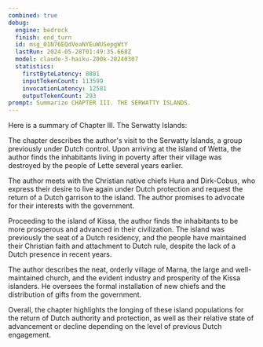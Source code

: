 ```yaml
---
combined: true
debug:
  engine: bedrock
  finish: end_turn
  id: msg_01N76EQdVeaNYEuWUSepgWtY
  lastRun: 2024-05-28T01:49:35.668Z
  model: claude-3-haiku-200k-20240307
  statistics:
    firstByteLatency: 8881
    inputTokenCount: 113599
    invocationLatency: 12581
    outputTokenCount: 293
prompt: Summarize CHAPTER III. THE SERWATTY ISLANDS.
---
```


Here is a summary of Chapter III. The Serwatty Islands:

The chapter describes the author's visit to the Serwatty Islands, a group previously under Dutch control. Upon arriving at the island of Wetta, the author finds the inhabitants living in poverty after their village was destroyed by the people of Lette several years earlier.

The author meets with the Christian native chiefs Hura and Dirk-Cobus, who express their desire to live again under Dutch protection and request the return of a Dutch garrison to the island. The author promises to advocate for their interests with the government.

Proceeding to the island of Kissa, the author finds the inhabitants to be more prosperous and advanced in their civilization. The island was previously the seat of a Dutch residency, and the people have maintained their Christian faith and attachment to Dutch rule, despite the lack of a Dutch presence in recent years.

The author describes the neat, orderly village of Marna, the large and well-maintained church, and the evident industry and prosperity of the Kissa islanders. He oversees the formal installation of new chiefs and the distribution of gifts from the government.

Overall, the chapter highlights the longing of these island populations for the return of Dutch authority and protection, as well as their relative state of advancement or decline depending on the level of previous Dutch engagement.